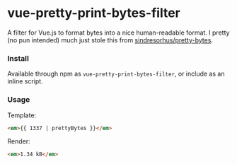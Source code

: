 # vue-pretty-print-bytes-filter

A filter for Vue.js to format bytes into a nice human-readable format. I pretty (no pun intended) much just stole this from [sindresorhus/pretty-bytes](https://github.com/sindresorhus/pretty-bytes).

### Install

Available through npm as `vue-pretty-print-bytes-filter`, or include as an inline script.

### Usage

Template:

```html
<em>{{ 1337 | prettyBytes }}</em>
```

Render:

```html
<em>1.34 kB</em>
```